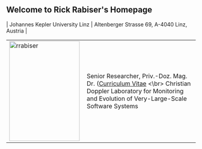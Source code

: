 ## Welcome to Rick Rabiser's Homepage

  |
Johannes Kepler University Linz  |
Altenberger Strasse 69, A-4040 Linz, Austria  |

|   |  |
| ------------- | ------------- |
| <img src="https://raw.githubusercontent.com/RickRabiser/rickrepo/master/assets/rabiser.jpg" alt="rrabiser" width="187" height="266" align="left">  | Senior Researcher, Priv.-Doz. Mag. Dr. ([Curriculum Vitae](https://github.com/RickRabiser/rickrepo/blob/master/CVRR_Web.pdf) <\br> Christian Doppler Laboratory for Monitoring and Evolution of Very-Large-Scale Software Systems |

